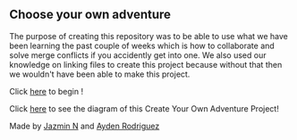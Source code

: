 ## Choose your own adventure

The purpose of creating this repository was to be able to use what we have been learning the past couple of weeks which is how to collaborate and solve merge conflicts if you accidently get into one. We also used our knowledge on linking files to create this project because without that then we wouldn't have been able to make this project.

Click [here](https://github.com/jazminn7822/haunted-house-adventure/blob/master/situations/abandoned-house.md) to begin !

Click [here](https://docs.google.com/drawings/d/1vLHO0SSbJXe_TXP5GylnsEiTBz-xDDw5HRLUNgrx5DY/edit?usp=sharing) to see the diagram of this Create Your Own Adventure Project!

Made by [Jazmin N](https://github.com/jazminn7822) and [Ayden Rodriguez](https://github.com/aydenr7109)
